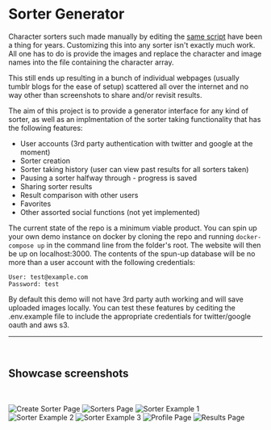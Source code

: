 # Sorter Generator

Character sorters such made manually by editing the [same script](https://github.com/nkeronkow/revised_touhou_sort) have been a thing for years. Customizing this into any sorter isn't exactly much work. All one has to do is provide the images and replace the character and image names into the file containing the character array.

This still ends up resulting in a bunch of individual webpages (usually tumblr blogs for the ease of setup) scattered all over the internet and no way other than screenshots to share and/or revisit results.

The aim of this project is to provide a generator interface for any kind of sorter, as well as an implmentation of the sorter taking functionality that has the following features:

-   User accounts (3rd party authentication with twitter and google at the moment)
-   Sorter creation
-   Sorter taking history (user can view past results for all sorters taken)
-   Pausing a sorter halfway through - progress is saved
-   Sharing sorter results
-   Result comparison with other users
-   Favorites
-   Other assorted social functions (not yet implemented)

The current state of the repo is a minimum viable product. You can spin up your own demo instance on docker by cloning the repo and running `docker-compose up` in the command line from the folder's root. The website will then be up on localhost:3000. The contents of the spun-up database will be no more than a user account with the following credentials:

```
User: test@example.com
Password: test
```

By default this demo will not have 3rd party auth working and will save uploaded images locally. You can test these features by cediting the .env.example file to include the appropriate credentials for twitter/google oauth and aws s3.

<hr/>
<br/>

## Showcase screenshots

<br/>

![Create Sorter Page](https://files.catbox.moe/hntats.png)
![Sorters Page](https://files.catbox.moe/5m699u.png)
![Sorter Example 1](https://files.catbox.moe/9q39e3.png)
![Sorter Example 2](https://files.catbox.moe/jqfwov.png)
![Sorter Example 3](https://files.catbox.moe/iyh3kq.png)
![Profile Page](https://files.catbox.moe/a9k8gn.png)
![Results Page](https://files.catbox.moe/lxib0a.png)
